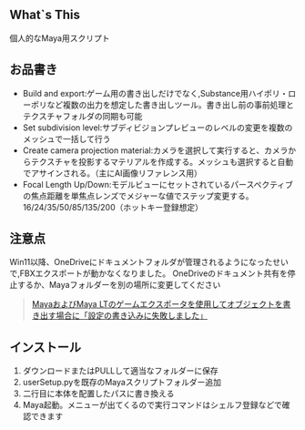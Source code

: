 <h2>What`s This</h2>
<div>個人的なMaya用スクリプト</div>

<h2>お品書き</h2>
<div>
    <ul>
        <li>Build and export:ゲーム用の書き出しだけでなく,Substance用ハイポリ・ローポリなど複数の出力を想定した書き出しツール。書き出し前の事前処理とテクスチャフォルダの同期も可能</li>
        <li>Set subdivision level:サブディビジョンプレビューのレベルの変更を複数のメッシュで一括して行う</li>
        <li>Create camera projection material:カメラを選択して実行すると、カメラからテクスチャを投影するマテリアルを作成する。メッシュも選択すると自動でアサインされる。（主にAI画像リファレンス用）
        <li>Focal Length Up/Down:モデルビューにセットされているパースペクティブの焦点距離を単焦点レンズでメジャーな値でステップ変更する。16/24/35/50/85/135/200（ホットキー登録想定）</li>
    </ul>
</div>
<h2>注意点</h2>
<p>Win11以降、OneDriveにドキュメントフォルダが管理されるようになったせいで,FBXエクスポートが動かなくなりました。
OneDriveのドキュメント共有を停止するか、Mayaフォルダーを別の場所に変更してください</p>
<blockquote>
    <a href="https://www.autodesk.co.jp/support/technical/article/caas/sfdcarticles/sfdcarticles/JPN/Write-settings-failed-when-exporting-objects-with-the-game-exporter-in-Maya-LT.html">
        <p>MayaおよびMaya LTのゲームエクスポータを使用してオブジェクトを書き出す場合に「設定の書き込みに失敗しました」</p>
    </a>
</blockquote>
<h2>インストール</h2>
<ol>
<li>ダウンロードまたはPULLして適当なフォルダーに保存</li>
<li>userSetup.pyを既存のMayaスクリプトフォルダー追加</li>
<li>二行目に本体を配置したパスに書き換える</li>
<li>Maya起動。メニューが出てくるので実行コマンドはシェルフ登録などで確認できます</li>
</ol>